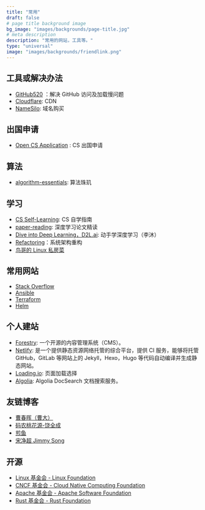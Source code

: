 ```yaml
---
title: "常用"
draft: false
# page title background image
bg_image: "images/backgrounds/page-title.jpg"
# meta description
description: "常用的网站，工具等。"
type: "universal"
image: "images/backgrounds/friendlink.png"
---
```


## 工具或解决办法

-   [GitHub520](https://github.com/521xueweihan/GitHub520) ：解决 GitHub 访问及加载慢问题
-   [Cloudflare](https://dash.cloudflare.com/login): CDN
-   [NameSilo](https://www.namesilo.com/): 域名购买

## 出国申请

-   [Open CS Application](https://github.com/opencsapp/opencsapp.github.io) : CS 出国申请

## 算法

-   [algorithm-essentials](https://algorithm-essentials.soulmachine.me/): 算法珠玑

## 学习

-   [CS Self-Learning](https://csdiy.wiki/): CS 自学指南
-   [paper-reading](https://github.com/mli/paper-reading): 深度学习论文精读
-   [Dive into Deep Learning，D2L.ai](https://github.com/d2l-ai/d2l-zh): 动手学深度学习（李沐）
-   [Refactoring](https://refactoring.guru/)：系统架构重构
-   [鸟哥的 Linux 私房菜](http://cn.linux.vbird.org/linux_basic/linux_basic.php)

## 常用网站

-   [Stack Overflow](https://stackoverflow.com/)
-   [Ansible](https://github.com/ansible/ansible)
-   [Terraform](https://www.terraform.io/)
-   [Helm](https://helm.sh/)

## 个人建站

-   [Forestry](https://forestry.io/): 一个开源的内容管理系统（CMS）。
-   [Netlify](https://www.netlify.com/): 是一个提供静态资源网络托管的综合平台，提供 CI 服务，能够将托管 GitHub，GitLab 等网站上的 Jekyll，Hexo，Hugo 等代码自动编译并生成静态网站。
-   [Loading.io](https://loading.io/): 页面加载选择
-   [Algolia](https://www.algolia.com/): Algolia DocSearch 文档搜索服务。

## 友链博客

-   [曹春晖（曹大）](https://xargin.com/)
-   [码农桃花源-饶全成](https://qcrao.com/)
-   [煎鱼](https://eddycjy.com/)
-   [宋净超 Jimmy Song](https://jimmysong.io/)

## 开源

-   [Linux 基金会 - Linux Foundation](https://www.linuxfoundation.org/)
-   [CNCF 基金会 - Cloud Native Computing Foundation](https://www.cncf.io/)
-   [Apache 基金会 - Apache Software Foundation](https://www.apache.org/)
-   [Rust 基金会 - Rust Foundation](https://foundation.rust-lang.org/)
